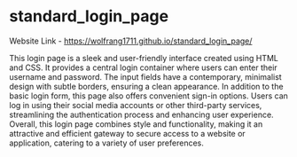# standard_login_page

Website Link -
https://wolfrang1711.github.io/standard_login_page/

This login page is a sleek and user-friendly interface created using HTML and CSS. It provides a central login container where users can enter their username and password. The input fields have a contemporary, minimalist design with subtle borders, ensuring a clean appearance.
In addition to the basic login form, this page also offers convenient sign-in options. Users can log in using their social media accounts or other third-party services, streamlining the authentication process and enhancing user experience. Overall, this login page combines style and functionality, making it an attractive and efficient gateway to secure access to a website or application, catering to a variety of user preferences.
